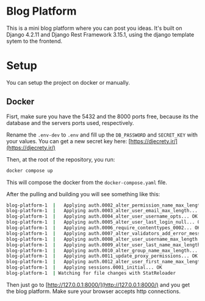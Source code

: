 # Blog Platform

This is a mini blog platform where you can post you ideas.
It's built on Django 4.2.11 and Django Rest Framework 3.15.1, using the django template sytem to the frontend.

# Setup

You can setup the project on docker or manually.

## Docker

Fisrt, make sure you have the 5432 and the 8000 ports free, because its the database and the servers ports used, respectively.

Rename the ``.env-dev`` to ``.env`` and fill up the ``DB_PASSWORD`` and ``SECRET_KEY`` with your values.
You can get a new secret key here: [https://djecrety.ir/](https://djecrety.ir/)

Then, at the root of the repository, you run:

````bash
docker compose up
````

This will compose the docker from the ``docker-compose.yaml`` file.

After the pulling and building you will see something like this:

```bash
blog-platform-1  |   Applying auth.0002_alter_permission_name_max_length... OK
blog-platform-1  |   Applying auth.0003_alter_user_email_max_length... OK
blog-platform-1  |   Applying auth.0004_alter_user_username_opts... OK
blog-platform-1  |   Applying auth.0005_alter_user_last_login_null... OK
blog-platform-1  |   Applying auth.0006_require_contenttypes_0002... OK
blog-platform-1  |   Applying auth.0007_alter_validators_add_error_messages... OK
blog-platform-1  |   Applying auth.0008_alter_user_username_max_length... OK
blog-platform-1  |   Applying auth.0009_alter_user_last_name_max_length... OK
blog-platform-1  |   Applying auth.0010_alter_group_name_max_length... OK
blog-platform-1  |   Applying auth.0011_update_proxy_permissions... OK
blog-platform-1  |   Applying auth.0012_alter_user_first_name_max_length... OK
blog-platform-1  |   Applying sessions.0001_initial... OK
blog-platform-1  | Watching for file changes with StatReloader

```

Then just go to [http://127.0.0.1:8000/](http://127.0.0.1:8000/) and you get the blog platform.
Make sure your browser accepts http connections.